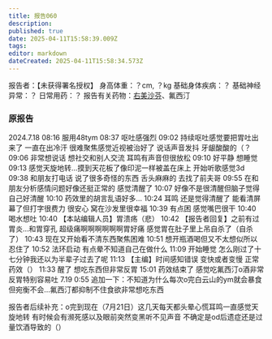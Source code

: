 ```yaml
---
title: 报告060
description: 
published: true
date: 2025-04-11T15:58:39.009Z
tags: 
editor: markdown
dateCreated: 2025-04-11T15:58:34.573Z
---
```


报告者：【未获得署名授权】
身高体重：？cm, ？kg
基础身体疾病：？
基础神经异常：？
日常用药：？
报告有关药物：[右美沙芬](/DXM/)、氟西汀

### 原报告
2024.7.18
08:16 服用48tym
08:37 呕吐感强烈
09:02 持续呕吐感觉要把胃吐出来了 一直在出冷汗 很难聚焦感觉近视被治好了 说话声音发抖 牙龈酸酸的（？
09:06 非常想说话 想社交和别人交流 耳鸣有声音但很放松
09:10 好平静 想睡觉
09:13 感觉天旋地转…摸到天花板了像印泥一样被盖在床上 开始听歌感觉3d
09:38 和朋友打电话 说了很多奇怪的东西 舌头麻麻的 去找了前夫哥
09:55 在和朋友分析感情问题好像还挺正常的 感觉清醒了
10:07 好像不是很清醒但脑子觉得自己好清醒
10:10 药效里的胡言乱语好多…
10:24 耳鸣 还是觉得清醒了 能看清屏幕了但打字很费力 很安心 窝在沙发里很幸福
10:39 有点困 感觉嘴巴很干
10:40 喝水想吐
10:40 【本站编辑人员】胃溃疡（悲）
10:42 【报告者回复】之前有过胃炎…和胃穿孔 超级痛啊啊啊啊啊啊胃好痛 感觉胃在肚子里上吊自杀了（自杀了）
10:43 现在又开始看不清东西聚焦困难
10:51 想开瓶酒喝但又不太想似所以忍住了
10:52 法环启动 有点晕不知道自己在做什么
11:09 开始睡觉 怎么刚过了十七分钟我还以为半辈子过去了呢
11:13 【主编】时间感知错误 变快或者变慢 正常药效（）
11:33 醒了 想吃东西但非常反胃
15:01 药效结束了 感觉吃氟西汀o酒非常反胃特别容易吐
7.19 0:55 追加一下：不知道为什么每次o完白云山的ym就会暴食但宛衡不会…氟西汀都抑制不住食欲非常想吃东西

报告者后续补充：o完到现在（7月21日）这几天每天都头晕心慌耳鸣一直感觉天旋地转 有时候会有濒死感以及眼前突然变黑听不见声音 不确定是od后遗症还是过量饮酒导致的（）

